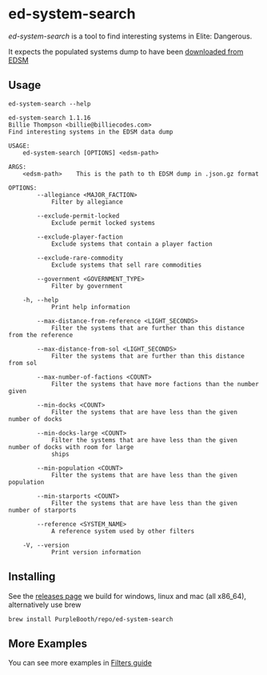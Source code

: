 # ed-system-search

*ed-system-search* is a tool to find interesting systems in Elite:
Dangerous.

It expects the populated systems dump to have been [downloaded from
EDSM](https://www.edsm.net/dump/systemsPopulated.json.gz)

## Usage

``` shell,script(name="help",expected_exit_code=0)
ed-system-search --help
```

``` text,verify(script_name="help",stream=stdout)
ed-system-search 1.1.16
Billie Thompson <billie@billiecodes.com>
Find interesting systems in the EDSM data dump

USAGE:
    ed-system-search [OPTIONS] <edsm-path>

ARGS:
    <edsm-path>    This is the path to th EDSM dump in .json.gz format

OPTIONS:
        --allegiance <MAJOR_FACTION>
            Filter by allegiance

        --exclude-permit-locked
            Exclude permit locked systems

        --exclude-player-faction
            Exclude systems that contain a player faction

        --exclude-rare-commodity
            Exclude systems that sell rare commodities

        --government <GOVERNMENT_TYPE>
            Filter by government

    -h, --help
            Print help information

        --max-distance-from-reference <LIGHT_SECONDS>
            Filter the systems that are further than this distance from the reference

        --max-distance-from-sol <LIGHT_SECONDS>
            Filter the systems that are further than this distance from sol

        --max-number-of-factions <COUNT>
            Filter the systems that have more factions than the number given

        --min-docks <COUNT>
            Filter the systems that are have less than the given number of docks

        --min-docks-large <COUNT>
            Filter the systems that are have less than the given number of docks with room for large
            ships

        --min-population <COUNT>
            Filter the systems that are have less than the given population

        --min-starports <COUNT>
            Filter the systems that are have less than the given number of starports

        --reference <SYSTEM_NAME>
            A reference system used by other filters

    -V, --version
            Print version information
```

## Installing

See the [releases
page](https://github.com/PurpleBooth/ed-system-search/releases/latest)
we build for windows, linux and mac (all x86_64), alternatively use brew

``` shell,skip()
brew install PurpleBooth/repo/ed-system-search
```

## More Examples

You can see more examples in [Filters guide](./docs/filters.md)
